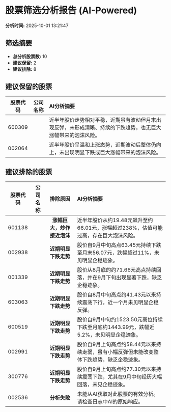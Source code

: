 # 股票筛选分析报告 (AI-Powered)

**分析时间:** 2025-10-01 13:21:47

## 筛选摘要

- **总分析股票数:** 10
- **建议保留:** 2
- **建议排除:** 8

## 建议保留的股票

| 股票代码 | 公司名称 | AI分析摘要 |
|:---:|:---:|:---|
| 600309 |  | 近半年股价走势相对平稳，近期虽有波动但月末出现反弹，未形成清晰、持续的下跌趋势，也无巨大涨幅带来的泡沫风险。 |
| 002064 |  | 近半年股价呈温和上涨态势，近期波动后整体仍向上，未出现明显下跌或巨大涨幅带来的泡沫风险。 |

## 建议排除的股票

| 股票代码 | 公司名称 | 排除原因 | AI分析摘要 |
|:---:|:---:|:---:|:---|
| 601138 |  | **涨幅巨大，炒作接近泡沫** | 近半年股价从约19.48元飙升至约66.01元，涨幅超过238%，估值可能过高，存在巨大泡沫风险。 |
| 002938 |  | **近期明显下跌走势** | 股价自9月中旬高点63.45元持续下跌至月末56.07元，跌幅超过11%，未见明显企稳迹象。 |
| 001339 |  | **近期明显下跌走势** | 股价从8月底的约71.66元高点持续回落，并在9月下旬出现显著下跌，缺乏企稳迹象。 |
| 603063 |  | **近期明显下跌走势** | 股价自8月中旬高点约41.43元以来持续震荡下行，近一个月未见明显企稳反弹。 |
| 600519 |  | **近期明显下跌走势** | 股价自9月中旬约1523.50元高位持续下跌至月底约1443.99元，跌幅近5.2%，未见明显企稳迹象。 |
| 002991 |  | **近期明显下跌走势** | 股价自9月上旬高点约58.44元以来持续走弱，虽有小幅反弹但未能改变整体下跌趋势，缺乏企稳迹象。 |
| 300776 |  | **近期明显下跌走势** | 股价自9月上旬高点约77.30元以来持续震荡下跌，尤其在9月中旬经历大幅回落，未见企稳迹象。 |
| 002536 |  | **分析失败** | 未能从AI获取对此股票的有效分析。请检查日志中AI的原始响应。 |
